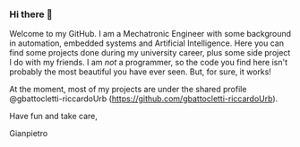 ### Hi there 👋
Welcome to my GitHub. I am a Mechatronic Engineer with some background in automation, embedded systems and Artificial Intelligence. Here you can find some projects done during my university career, plus some side project I do with my friends. I am _not_ a programmer, so the code you find here isn't probably the most beautiful you have ever seen. But, for sure, it works!

At the moment, most of my projects are under the shared profile @gbattocletti-riccardoUrb (https://github.com/gbattocletti-riccardoUrb).

Have fun and take care,

Gianpietro



<!--

I studied at:
- University of Trento
- Politecnico di Torino

Languages I progam in:
- Python
- MATLAB
- Arduino
- C++ (just the basics)

**gbattocletti/gbattocletti** is a ✨ _special_ ✨ repository because its `README.md` (this file) appears on your GitHub profile.

Here are some ideas to get you started:

- 🔭 I’m currently working on ...
- 🌱 I’m currently learning ...
- 👯 I’m looking to collaborate on ...
- 🤔 I’m looking for help with ...
- 💬 Ask me about ...
- 📫 How to reach me: ...
- 😄 Pronouns: ...
- ⚡ Fun fact: ...
-->
